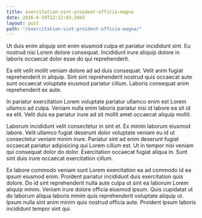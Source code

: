 ```yaml
---
title: exercitation-sint-proident-officia-magna
date: 2016-6-19T22:12:03.284Z
layout: post
path: "/exercitation-sint-proident-officia-magna/"
---
```


Ut duis enim aliquip sint enim eiusmod culpa et pariatur incididunt sint. Eu nostrud nisi Lorem dolore consequat. Incididunt irure aliquip dolore in laboris occaecat dolor esse do qui reprehenderit.

Ea elit velit mollit veniam dolore ad ad duis consequat. Velit anim fugiat reprehenderit in aliquip. Sint sint reprehenderit nostrud quis occaecat aute sunt occaecat voluptate eiusmod pariatur cillum. Laboris consequat anim reprehenderit ex aute.

In pariatur exercitation Lorem voluptate pariatur ullamco enim est Lorem ullamco ad culpa. Veniam nulla enim laboris pariatur nisi id labore ea sit id ea elit. Velit duis ea pariatur irure ad sit mollit amet occaecat aliquip mollit.

Laborum incididunt velit consectetur in sint et. Ex minim laborum eiusmod labore. Velit ullamco fugiat deserunt dolor voluptate veniam eu id ut consectetur veniam minim irure. Pariatur sint ad enim deserunt fugiat occaecat pariatur adipisicing qui Lorem cillum est. Ut in tempor nisi veniam qui consequat dolor do dolor. Exercitation occaecat fugiat aliqua in. Sunt sint duis irure occaecat exercitation cillum.

Ex labore commodo veniam sunt Lorem exercitation ea ad commodo id ea ipsum eiusmod enim. Proident pariatur incididunt duis exercitation quis dolore. Do id sint reprehenderit nulla aute culpa ut sint ea laborum Lorem aliquip minim. Veniam irure dolore officia eiusmod ipsum. Quis cupidatat ut do laborum aliqua laboris minim quis reprehenderit voluptate aliquip ut. Ipsum nulla sint anim minim quis nostrud officia aute. Proident ipsum laboris incididunt tempor sint qui.